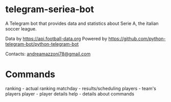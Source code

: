 # telegram-seriea-bot
A Telegram bot that provides data and statistics about Serie A, the italian soccer league.

Data by https://api.football-data.org
Powered by https://github.com/python-telegram-bot/python-telegram-bot

Contacts: andreamazzoni78@gmail.com

# Commands
ranking - actual ranking
matchday - results/scheduling
players - team's players
player - player details
help - details about commands

